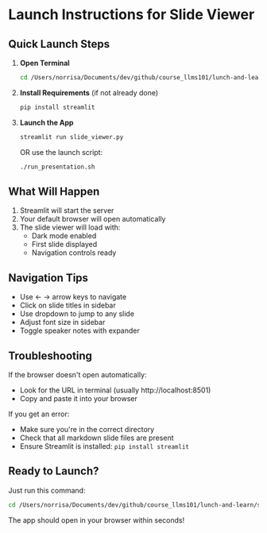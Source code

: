 # Launch Instructions for Slide Viewer

## Quick Launch Steps

1. **Open Terminal**
   ```bash
   cd /Users/norrisa/Documents/dev/github/course_llms101/lunch-and-learn/slides
   ```

2. **Install Requirements** (if not already done)
   ```bash
   pip install streamlit
   ```

3. **Launch the App**
   ```bash
   streamlit run slide_viewer.py
   ```

   OR use the launch script:
   ```bash
   ./run_presentation.sh
   ```

## What Will Happen

1. Streamlit will start the server
2. Your default browser will open automatically
3. The slide viewer will load with:
   - Dark mode enabled
   - First slide displayed
   - Navigation controls ready

## Navigation Tips

- Use ← → arrow keys to navigate
- Click on slide titles in sidebar
- Use dropdown to jump to any slide
- Adjust font size in sidebar
- Toggle speaker notes with expander

## Troubleshooting

If the browser doesn't open automatically:
- Look for the URL in terminal (usually http://localhost:8501)
- Copy and paste it into your browser

If you get an error:
- Make sure you're in the correct directory
- Check that all markdown slide files are present
- Ensure Streamlit is installed: `pip install streamlit`

## Ready to Launch?

Just run this command:
```bash
cd /Users/norrisa/Documents/dev/github/course_llms101/lunch-and-learn/slides && streamlit run slide_viewer.py
```

The app should open in your browser within seconds!